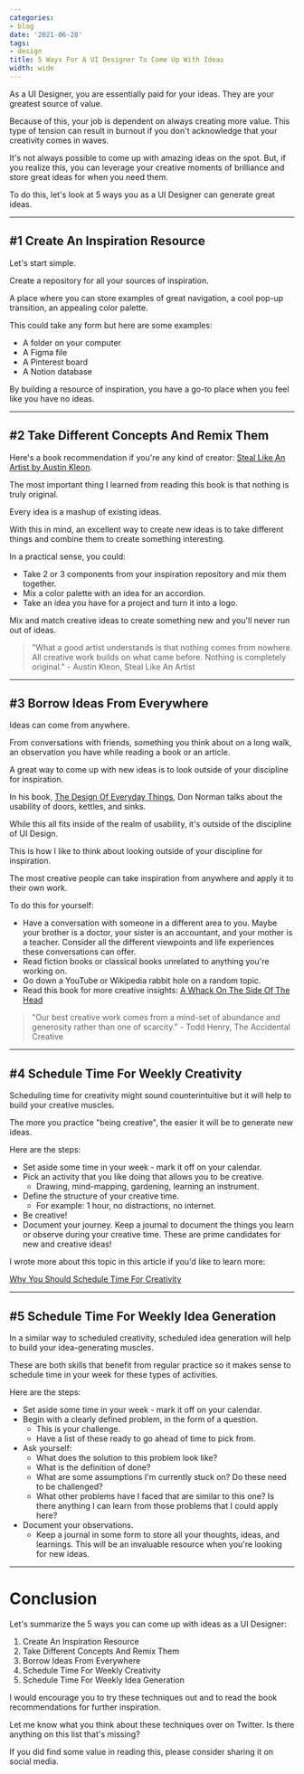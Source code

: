 ```yaml
---
categories:
- blog
date: '2021-06-28'
tags:
- design
title: 5 Ways For A UI Designer To Come Up With Ideas
width: wide
---
```


As a UI Designer, you are essentially paid for your ideas. They are your greatest source of value.

Because of this, your job is dependent on always creating more value. This type of tension can result in burnout if you don't acknowledge that your creativity comes in waves.

It's not always possible to come up with amazing ideas on the spot. But, if you realize this, you can leverage your creative moments of brilliance and store great ideas for when you need them.

To do this, let's look at 5 ways you as a UI Designer can generate great ideas.

---

## #1 Create An Inspiration Resource

Let's start simple. 

Create a repository for all your sources of inspiration. 

A place where you can store examples of great navigation, a cool pop-up transition, an appealing color palette. 

This could take any form but here are some examples:

- A folder on your computer
- A Figma file
- A Pinterest board
- A Notion database

By building a resource of inspiration, you have a go-to place when you feel like you have no ideas.

---

## #2 Take Different Concepts And Remix Them

Here's a book recommendation if you're any kind of creator: [Steal Like An Artist by Austin Kleon](/steal-like-an-artist-austin-kleon/).

The most important thing I learned from reading this book is that nothing is truly original.

Every idea is a mashup of existing ideas.

With this in mind, an excellent way to create new ideas is to take different things and combine them to create something interesting.

In a practical sense, you could:

- Take 2 or 3 components from your inspiration repository and mix them together.
- Mix a color palette with an idea for an accordion.
- Take an idea you have for a project and turn it into a logo.

Mix and match creative ideas to create something new and you'll never run out of ideas.

> "What a good artist understands is that nothing comes from nowhere. All creative work builds on what came before. Nothing is completely original." - Austin Kleon, Steal Like An Artist

---

## #3 Borrow Ideas From Everywhere 

Ideas can come from anywhere. 

From conversations with friends, something you think about on a long walk, an observation you have while reading a book or an article.

A great way to come up with new ideas is to look outside of your discipline for inspiration.

In his book, [The Design Of Everyday Things](https://amzn.to/3i9oDHI), Don Norman talks about the usability of doors, kettles, and sinks. 

While this all fits inside of the realm of usability, it's outside of the discipline of UI Design. 

This is how I like to think about looking outside of your discipline for inspiration.

The most creative people can take inspiration from anywhere and apply it to their own work.

To do this for yourself:

- Have a conversation with someone in a different area to you. Maybe your brother is a doctor, your sister is an accountant, and your mother is a teacher. Consider all the different viewpoints and life experiences these conversations can offer.
- Read fiction books or classical books unrelated to anything you're working on.
- Go down a YouTube or Wikipedia rabbit hole on a random topic.
- Read this book for more creative insights: [A Whack On The Side Of The Head](https://www.amazon.com/Whack-Side-Head-More-Creative/dp/0446404667?dchild=1&keywords=whack+on+the+side+of+the+head&qid=1614773537&s=books&sr=1-1&linkCode=ll1&tag=mishacreatrix-20&linkId=539c7d9eb6bd7e4ffbc42b0a9c4a3cdd&language=en_US&ref_=as_li_ss_tl)

> "Our best creative work comes from a mind-set of abundance and generosity rather than one of scarcity."  - Todd Henry, The Accidental Creative

---

## #4 Schedule Time For Weekly Creativity

Scheduling time for creativity might sound counterintuitive but it will help to build your creative muscles.

The more you practice "being creative", the easier it will be to generate new ideas.

Here are the steps:

- Set aside some time in your week - mark it off on your calendar.
- Pick an activity that you like doing that allows you to be creative.
  - Drawing, mind-mapping, gardening, learning an instrument.
- Define the structure of your creative time.
  - For example: 1 hour, no distractions, no internet.
- Be creative! 
- Document your journey. Keep a journal to document the things you learn or observe during your creative time. These are prime candidates for new and creative ideas!

I wrote more about this topic in this article if you'd like to learn more:

[Why You Should Schedule Time For Creativity](/schedule-time-for-creativity)

---

## #5 Schedule Time For Weekly Idea Generation

In a similar way to scheduled creativity, scheduled idea generation will help to build your idea-generating muscles.

These are both skills that benefit from regular practice so it makes sense to schedule time in your week for these types of activities.

Here are the steps:

- Set aside some time in your week - mark it off on your calendar.
- Begin with a clearly defined problem, in the form of a question. 
  - This is your challenge. 
  - Have a list of these ready to go ahead of time to pick from.
- Ask yourself:
  - What does the solution to this problem look like?
  - What is the definition of done?
  - What are some assumptions I'm currently stuck on? Do these need to be challenged?
  - What other problems have I faced that are similar to this one? Is there anything I can learn from those problems that I could apply here?
- Document your observations.
  - Keep a journal in some form to store all your thoughts, ideas, and learnings. This will be an invaluable resource when you're looking for new ideas.

---

# Conclusion

Let's summarize the 5 ways you can come up with ideas as a UI Designer:

1. Create An Inspiration Resource
2. Take Different Concepts And Remix Them
3. Borrow Ideas From Everywhere
4. Schedule Time For Weekly Creativity
5. Schedule Time For Weekly Idea Generation

I would encourage you to try these techniques out and to read the book recommendations for further inspiration.

Let me know what you think about these techniques over on Twitter. Is there anything on this list that's missing?

If you did find some value in reading this, please consider sharing it on social media.